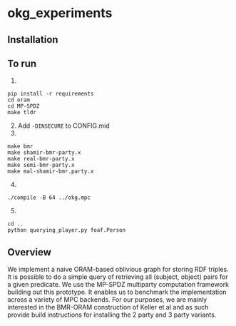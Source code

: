 # okg_experiments

## Installation


## To run
1.
```
pip install -r requirements
cd oram
cd MP-SPDZ
make tldr
```
2. Add `-DINSECURE` to CONFIG.mid
3.
```
make bmr
make shamir-bmr-party.x
make real-bmr-party.x
make semi-bmr-party.x
make mal-shamir-bmr.party.x
```
4.
```
./compile -B 64 ../okg.mpc
```
5.
```
cd ..
python querying_player.py foaf.Person
```

## Overview

We implement a naive ORAM-based oblivious graph for storing RDF triples. It is possible to do a simple query of retrieving all (subject, object) pairs for a given predicate. We use the MP-SPDZ multiparty computation framework building out this prototype. It enables us to benchmark the implementation across a variety of MPC backends. For our purposes, we are mainly interested in the BMR-ORAM construction of Keller et al and as such provide build instructions for installing the 2 party and 3 party variants.
